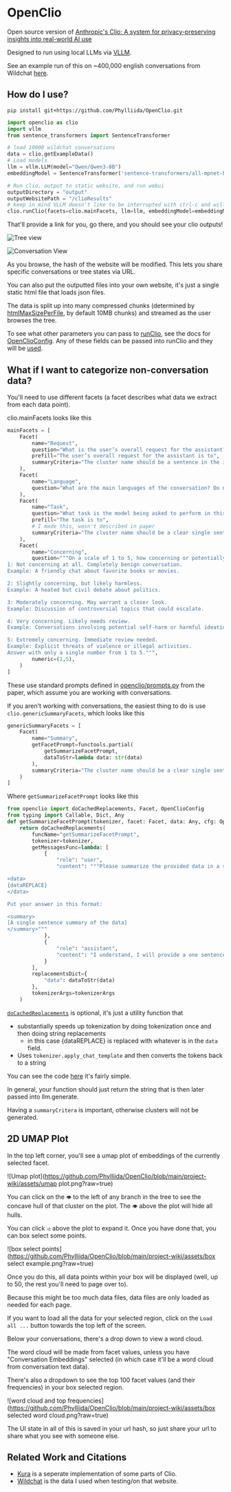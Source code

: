 # OpenClio
Open source version of [Anthropic's Clio: A system for privacy-preserving insights into real-world AI use](https://www.anthropic.com/research/clio)

Designed to run using local LLMs via [VLLM](https://github.com/vllm-project/vllm).

See an example run of this on ~400,000 english conversations from Wildchat [here](https://www.phylliida.dev/modelwelfare/wildchat/).

## How do I use?

```
pip install git+https://github.com/Phylliida/OpenClio.git
```

```python
import openclio as clio
import vllm
from sentence_transformers import SentenceTransformer

# load 10000 wildchat conversations
data = clio.getExampleData()
# Load models
llm = vllm.LLM(model="Qwen/Qwen3-8B")
embeddingModel = SentenceTransformer('sentence-transformers/all-mpnet-base-v2')

# Run clio, output to static website, and run webui
outputDirectory = "output"
outputWebsitePath = "/clioResults"
# keep in mind VLLM doesn't like to be interrupted with ctrl-c and will hang, so you can just press c if you are in the console and it'll listen and break
clio.runClio(facets=clio.mainFacets, llm=llm, embeddingModel=embeddingModel, data=data, outputDirectory=outputDirectory, htmlRoot=outputWebsitePath)
```

That'll provide a link for you, go there, and you should see your clio outputs!

![Tree view](https://github.com/Phylliida/OpenClio/blob/main/project-wiki/assets/exampleHierarchy.png?raw=true)

![Conversation View](https://github.com/Phylliida/OpenClio/blob/main/project-wiki/assets/exampleChat.png?raw=true)

As you browse, the hash of the website will be modified. This lets you share specific conversations or tree states via URL.

You can also put the outputted files into your own website, it's just a single static html file that loads json files.

The data is split up into many compressed chunks (determined by [htmlMaxSizePerFile](/project-wiki/opencliotypes.md#opencliotypes.OpenClioConfig.htmlMaxSizePerFile), by default 10MB chunks) and streamed as the user browses the tree.

To see what other parameters you can pass to [runClio](project-wiki/openclio.md#openclio.runClio), see the docs for [OpenClioConfig](project-wiki/opencliotypes.md#opencliotypes.OpenClioConfig). Any of these fields can be passed into runClio and they will be [used](openclio/openclio.py#L118).

## What if I want to categorize non-conversation data?

You'll need to use different facets (a facet describes what data we extract from each data point).

clio.mainFacets looks like this

```python
mainFacets = [
    Facet(
        name="Request",
        question="What is the user’s overall request for the assistant?",
        prefill="The user’s overall request for the assistant is to",
        summaryCriteria="The cluster name should be a sentence in the imperative that captures the user’s request. For example, ‘Brainstorm ideas for a birthday party’ or ‘Help me find a new job.",
    ),
    Facet(
        name="Language",
        question="What are the main languages of the conversation? Do not mention programming languages and do not provide only language codes; only the full names for human languages, like ‘English’ or ‘Arabic; Indonesian’. Do not include language families (just provide the general language, e.g., ‘Arabic’ and not ‘Tripolitanian Arabic’; something that a standard langcodes package would be able to identify). Only consider languages in or after the human’s first request. Output each language as a single full word with no other commentary.",
    ),
    Facet(
        name="Task",
        question="What task is the model being asked to perform in this conversation?",
        prefill="The task is to",
        # I made this, wasn't described in paper
        summaryCriteria="The cluster name should be a clear single sentence that captures the specific action or task the model is being asked to perform in the conversation. It should use an active verb and be written from the model's perspective. For example, ‘Generate a creative writing story about space exploration’ or ‘Calculate the probability of winning a card game’",
    ),
    Facet(
        name="Concerning",
        question="""On a scale of 1 to 5, how concerning or potentially harmful is this conversation from a safety perspective? Use the following scale:
1: Not concerning at all. Completely benign conversation.
Example: A friendly chat about favorite books or movies.

2: Slightly concerning, but likely harmless.
Example: A heated but civil debate about politics.

3: Moderately concerning. May warrant a closer look.
Example: Discussion of controversial topics that could escalate.

4: Very concerning. Likely needs review.
Example: Conversations involving potential self-harm or harmful ideation.

5: Extremely concerning. Immediate review needed.
Example: Explicit threats of violence or illegal activities.
Answer with only a single number from 1 to 5.""",
        numeric=(1,5),
    )
]
```

These use standard prompts defined in [openclio/prompts.py](https://github.com/Phylliida/OpenClio/blob/main/openclio/prompts.py) from the paper, which assume you are working with conversations.

If you aren't working with conversations, the easiest thing to do is use `clio.genericSummaryFacets`, which looks like this

```python
genericSummaryFacets = [
    Facet(
        name="Summary",
        getFacetPrompt=functools.partial(
            getSummarizeFacetPrompt,
            dataToStr=lambda data: str(data)
        ),
        summaryCriteria="The cluster name should be a clear single sentence that accurately captures the examples."
    )
]
```

Where `getSummarizeFacetPrompt` looks like this

```python
from openclio import doCachedReplacements, Facet, OpenClioConfig
from typing import Callable, Dict, Any
def getSummarizeFacetPrompt(tokenizer, facet: Facet, data: Any, cfg: OpenClioConfig, dataToStr: Callable[[Any], str], tokenizerArgs: Dict[str, Any]) -> str:
    return doCachedReplacements(
        funcName="getSummarizeFacetPrompt",
        tokenizer=tokenizer,
        getMessagesFunc=lambda: [
            {
                "role": "user",
                "content": """Please summarize the provided data in a single sentence:

<data>
{dataREPLACE}
</data>

Put your answer in this format:

<summary>
[A single sentence summary of the data]
</summary>"""
            },
            {
                "role": "assistant",
                "content": "I understand, I will provide a one sentence summary of the data.\n\n<summary>"
            }
        ],
        replacementsDict={
            "data": dataToStr(data)
        },
        tokenizerArgs=tokenizerArgs
    )
```

[`doCachedReplacements`](project-wiki/prompts.md#prompts.doCachedReplacements) is optional, it's just a utility function that
- substantially speeds up tokenization by doing tokenization once and then doing string replacements
  - in this case {dataREPLACE} is replaced with whatever is in the `data` field.
- Uses `tokenizer.apply_chat_template` and then converts the tokens back to a string

You can see the code [here](https://github.com/Phylliida/OpenClio/blob/main/openclio/prompts.py#L9) it's fairly simple.

In general, your function should just return the string that is then later passed into llm.generate.

Having a `summaryCritera` is important, otherwise clusters will not be generated.

## 2D UMAP Plot

In the top left corner, you'll see a umap plot of embeddings of the currently selected facet.

![Umap plot](https://github.com/Phylliida/OpenClio/blob/main/project-wiki/assets/umap plot.png?raw=true)

You can click on the `👁️` to the left of any branch in the tree to see the concave hull of that cluster on the plot. The `👁️` above the plot will hide all hulls.

You can click `⥤` above the plot to expand it. Once you have done that, you can box select some points.

![box select points](https://github.com/Phylliida/OpenClio/blob/main/project-wiki/assets/box select example.png?raw=true)

Once you do this, all data points within your box will be displayed (well, up to 50, the rest you'll need to page over to).

Because this might be too much data files, data files are only loaded as needed for each page.

If you want to load all the data for your selected region, click on the `Load all ...` button towards the top left of the screen.

Below your conversations, there's a drop down to view a word cloud.

The word cloud will be made from facet values, unless you have "Conversation Embeddings" selected (in which case it'll be a word cloud from conversation text data).

There's also a dropdown to see the top 100 facet values (and their frequencies) in your box selected region.

![word cloud and top frequencies](https://github.com/Phylliida/OpenClio/blob/main/project-wiki/assets/box selected word cloud.png?raw=true)

The UI state in all of this is saved in your url hash, so just share your url to share what you see with someone else.


## Related Work and Citations

- [Kura](https://github.com/ivanleomk/kura) is a seperate implementation of some parts of Clio.
- [Wildchat](https://wildchat.allen.ai/) is the data I used when testing/on that website.
